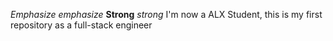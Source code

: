 *Emphasize* _emphasize_
**Strong** _strong_
I'm now a ALX Student, this is my first repository as a full-stack engineer
